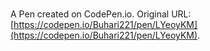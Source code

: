 # 

A Pen created on CodePen.io. Original URL: [https://codepen.io/Buhari221/pen/LYeoyKM](https://codepen.io/Buhari221/pen/LYeoyKM).

